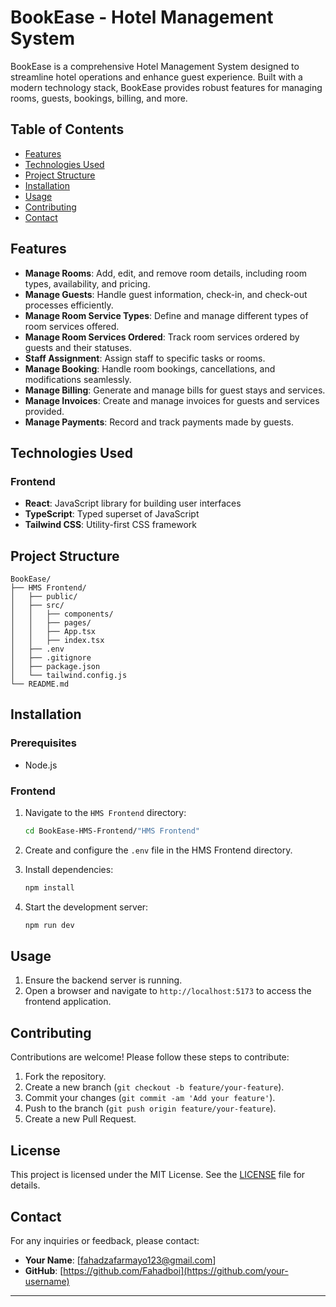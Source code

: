 # BookEase - Hotel Management System

BookEase is a comprehensive Hotel Management System designed to streamline hotel operations and enhance guest experience. Built with a modern technology stack, BookEase provides robust features for managing rooms, guests, bookings, billing, and more.

## Table of Contents

- [Features](#features)
- [Technologies Used](#technologies-used)
- [Project Structure](#project-structure)
- [Installation](#installation)
- [Usage](#usage)
- [Contributing](#contributing)
- [Contact](#contact)

## Features

- **Manage Rooms**: Add, edit, and remove room details, including room types, availability, and pricing.
- **Manage Guests**: Handle guest information, check-in, and check-out processes efficiently.
- **Manage Room Service Types**: Define and manage different types of room services offered.
- **Manage Room Services Ordered**: Track room services ordered by guests and their statuses.
- **Staff Assignment**: Assign staff to specific tasks or rooms.
- **Manage Booking**: Handle room bookings, cancellations, and modifications seamlessly.
- **Manage Billing**: Generate and manage bills for guest stays and services.
- **Manage Invoices**: Create and manage invoices for guests and services provided.
- **Manage Payments**: Record and track payments made by guests.

## Technologies Used

### Frontend

- **React**: JavaScript library for building user interfaces
- **TypeScript**: Typed superset of JavaScript
- **Tailwind CSS**: Utility-first CSS framework

## Project Structure

```
BookEase/
├── HMS Frontend/
│   ├── public/
│   ├── src/
│   │   ├── components/
│   │   ├── pages/
│   │   ├── App.tsx
│   │   ├── index.tsx
│   ├── .env
│   ├── .gitignore
│   ├── package.json
│   └── tailwind.config.js
└── README.md
```

## Installation

### Prerequisites

- Node.js

### Frontend

1. Navigate to the `HMS Frontend` directory:

    ```sh
    cd BookEase-HMS-Frontend/"HMS Frontend"
    ```

2. Create and configure the `.env` file in the HMS Frontend directory.

3. Install dependencies:

    ```sh
    npm install
    ```

4. Start the development server:

    ```sh
    npm run dev
    ```

## Usage

1. Ensure the backend server is running.
2. Open a browser and navigate to `http://localhost:5173` to access the frontend application.

## Contributing

Contributions are welcome! Please follow these steps to contribute:

1. Fork the repository.
2. Create a new branch (`git checkout -b feature/your-feature`).
3. Commit your changes (`git commit -am 'Add your feature'`).
4. Push to the branch (`git push origin feature/your-feature`).
5. Create a new Pull Request.

## License

This project is licensed under the MIT License. See the [LICENSE](LICENSE) file for details.

## Contact

For any inquiries or feedback, please contact:

- **Your Name**: [fahadzafarmayo123@gmail.com]
- **GitHub**: [https://github.com/Fahadboi](https://github.com/your-username)

---
